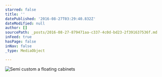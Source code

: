 ```yaml
---
starred: false
title: ''
datePublished: '2016-08-27T03:29:40.832Z'
dateModified: null
author: []
sourcePath: _posts/2016-08-27-879471aa-c337-4c0d-bd23-2f391637536f.md
inFeed: true
hasPage: false
inNav: false
_type: MediaObject

---
```

![ Semi custom a floating cabinets](https://the-grid-user-content.s3-us-west-2.amazonaws.com/6da8136c-ac19-41eb-b91c-00b2794d4945.jpg)